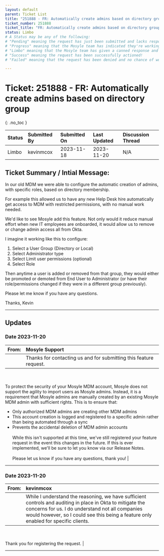 ```yaml
---
layout: default
parent: Ticket List
title: "251888 - FR: Automatically create admins based on directory group"
ticket_number: 251888
ticket_title: "FR: Automatically create admins based on directory group"
status: Limbo
# A Status may be any of the following:
# "Pending" meaning the request has just been submitted and lacks response.
# "Progress" meaning that the Mosyle team has indicated they're working on it.
# "Limbo" meaning that the Mosyle team has given a canned response and the request has been closed without much of a followup.
# "Success" meaning the request has been successfully actioned!
# "Failed" meaning that the request has been denied and no chance of working on it 😔

---
```


# Ticket: 251888 - FR: Automatically create admins based on directory group
{: .no_toc }
  
| Status | Submitted By | Submitted On | Last Updated | Discussion Thread |
|:---|:---|:---|:---|:---|
| Limbo | kevinmcox | 2023-11-18 | 2023-11-20 | N/A |

## Ticket Summary / Intial Message:

In our old MDM we were able to configure the automatic creation of admins, with specific roles, based on directory membership.

For example this allowed us to have any new Help Desk hire automatically get access to MDM with restricted permissions, with no manual work needed.

We'd like to see Mosyle add this feature. Not only would it reduce manual effort when new IT employees are onboarded, it would allow us to remove or change admin access all from Okta.

I imagine it working like this to configure:

1. Select a User Group (Directory or Local)
2. Select Administrator type
3. Select Limit user permissions (optional)
4. Select Role

Then anytime a user is added or removed from that group, they would either be promoted or demoted from End User to Administrator (or have their role/permissions changed if they were in a different group previously).

Please let me know if you have any questions.

Thanks,
Kevin

---

## Updates

### Date 2023-11-20

|From: | Mosyle Support |
|:---|:---|
||Thanks for contacting us and for submitting this feature request.
<br><br>
To protect the security of your Mosyle MDM account, Mosyle does not support the agility to import users as Mosyle admins. Instead, it is a requirement that Mosyle admins are manually created by an existing Mosyle MDM admin with sufficient rights. This is to ensure that:<br>
- Only authorized MDM admins are creating other MDM admins <br>
- This account creation is logged and registered to a specific admin rather than being automated through a sync<br>
- Prevents the accidental deletion of MDM admin accounts
<br><br>
While this isn't supported at this time, we've still registered your feature request in the event this changes in the future. If this is ever implemented, we'll be sure to let you know via our Release Notes.
<br><br>
Please let us know if you have any questions, thank you!  |

---

### Date 2023-11-20

|From: | kevinmcox |
|:---|:---|
|| While I understand the reasoning, we have sufficient controls and auditing in place in Okta to mitigate the concerns for us. I do understand not all companies would however, so I could see this being a feature only enabled for specific clients.
<br><br>
Thank you for registering the request. |

---
